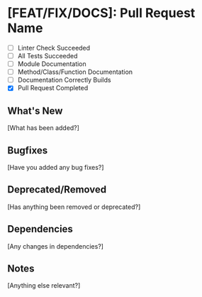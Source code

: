 # [FEAT/FIX/DOCS]: Pull Request Name 

- [ ] Linter Check Succeeded
- [ ] All Tests Succeeded
- [ ] Module Documentation
- [ ] Method/Class/Function Documentation
- [ ] Documentation Correctly Builds 
- [x] Pull Request Completed 

## What's New
[What has been added?]

## Bugfixes
[Have you added any bug fixes?]

## Deprecated/Removed
[Has anything been removed or deprecated?]

## Dependencies
[Any changes in dependencies?]

## Notes
[Anything else relevant?]

